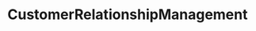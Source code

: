 # CustomerRelationshipManagement   

<script src="https://unpkg.com/@stoplight/elements/web-components.min.js"></script>
<link rel="stylesheet" href="https://unpkg.com/@stoplight/elements/styles.min.css">

<elements-api
  apiDescriptionUrl="CustomerRelationshipManagement.yaml"
  layout="sidebar"
  router="hash"
  hideTryIt="false"
  hideSchemas="false"
  hideInternal="false"
/>